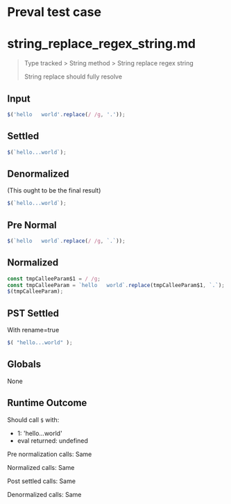 # Preval test case

# string_replace_regex_string.md

> Type tracked > String method > String replace regex string
>
> String replace should fully resolve

## Input

`````js filename=intro
$('hello   world'.replace(/ /g, '.'));
`````

## Settled


`````js filename=intro
$(`hello...world`);
`````

## Denormalized
(This ought to be the final result)

`````js filename=intro
$(`hello...world`);
`````

## Pre Normal


`````js filename=intro
$(`hello   world`.replace(/ /g, `.`));
`````

## Normalized


`````js filename=intro
const tmpCalleeParam$1 = / /g;
const tmpCalleeParam = `hello   world`.replace(tmpCalleeParam$1, `.`);
$(tmpCalleeParam);
`````

## PST Settled
With rename=true

`````js filename=intro
$( "hello...world" );
`````

## Globals

None

## Runtime Outcome

Should call `$` with:
 - 1: 'hello...world'
 - eval returned: undefined

Pre normalization calls: Same

Normalized calls: Same

Post settled calls: Same

Denormalized calls: Same
